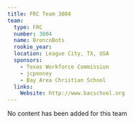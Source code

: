 ```yaml
---
title: FRC Team 3804
team:
  type: FRC
  number: 3804
  name: BroncoBots
  rookie_year: 
  location: League City, TX, USA
  sponsors:
    - Texas Workforce Commission
    - jcpenney
    - Bay Area Christian School
  links:
    Website: http://www.bacschool.org
---
```

No content has been added for this team